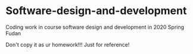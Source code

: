 # Software-design-and-development
Coding work in course software design and development in 2020 Spring Fudan


Don't copy it as ur homework!!! Just for reference!
